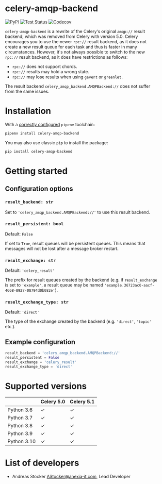 celery-amqp-backend
===================

[![PyPI](https://img.shields.io/pypi/v/celery-amqp-backend)](https://pypi.org/project/celery-amqp-backend/)
[![Test Status](https://github.com/anexia/celery-amqp-backend/actions/workflows/test.yml/badge.svg?branch=main)](https://github.com/anexia/celery-amqp-backend/actions/workflows/test.yml)
[![Codecov](https://codecov.io/gh/anexia/celery-amqp-backend/branch/main/graph/badge.svg)](https://codecov.io/gh/anexia/celery-amqp-backend)

`celery-amqp-backend` is a rewrite of the Celery's original `amqp://` result backend, which was removed from Celery
with version 5.0. Celery encourages you to use the newer `rpc://` result backend, as it does not create a new
result queue for each task and thus is faster in many circumstances. However, it's not always possible to switch
to the new `rpc://` result backend, as it does have restrictions as follows:
 - `rpc://` does not support chords.
 - `rpc://` results may hold a wrong state.
 - `rpc://` may lose results when using `gevent` or `greenlet`.

The result backend `celery_amqp_backend.AMQPBackend://` does not suffer from the same issues.

# Installation

With a [correctly configured](https://pipenv.pypa.io/en/latest/basics/#basic-usage-of-pipenv) `pipenv` toolchain:

```sh
pipenv install celery-amqp-backend
```

You may also use classic `pip` to install the package:

```sh
pip install celery-amqp-backend
```

# Getting started

## Configuration options

### `result_backend: str`

Set to `'celery_amqp_backend.AMQPBackend://'` to use this result backend.

### `result_persistent: bool`

Default: `False`

If set to `True`, result queues will be persistent queues. This means that messages will not be lost after a
message broker restart.

### `result_exchange: str`

Default: `'celery_result'`

The prefix for result queues created by the backend (e.g. if `result_exchange` is set to `'example'`, a result
queue may be named `'example.36723ac0-aacf-4668-8927-08794d0b082e'`).

### `result_exchange_type: str`

Default: `'direct'`

The type of the exchange created by the backend (e.g. `'direct'`, `'topic'` etc.).

## Example configuration

```python
result_backend = 'celery_amqp_backend.AMQPBackend://'
result_persistent = False
result_exchange = 'celery_result'
result_exchange_type = 'direct'
```

# Supported versions

|             | Celery 5.0 | Celery 5.1 |
|-------------|------------|------------|
| Python 3.6  | ✓          | ✓          |
| Python 3.7  | ✓          | ✓          |
| Python 3.8  | ✓          | ✓          |
| Python 3.9  | ✓          | ✓          |
| Python 3.10 | ✓          | ✓          |

# List of developers

* Andreas Stocker <AStocker@anexia-it.com>, Lead Developer
